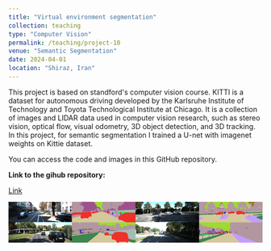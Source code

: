 ```yaml
---
title: "Virtual environment segmentation"
collection: teaching
type: "Computer Vision"
permalink: /teaching/project-10
venue: "Semantic Segmentation"
date: 2024-04-01
location: "Shiraz, Iran"
---
```


This project is based on standford's computer vision course.
KITTI is a dataset for autonomous driving developed by the Karlsruhe Institute of Technology and Toyota Technological Institute at Chicago. It is a collection of images and LIDAR data used in computer vision research, such as stereo vision, optical flow, visual odometry, 3D object detection, and 3D tracking.
In this project, for semantic segmentation I trained a U-net with imagenet weights on Kittie dataset.

You can access the code and images in this GitHub repository.

**Link to the gihub repository:**

[Link](https://github.com/PouyaSonej/Semantic-Segmentation-Kitti-U-Net.git)

![image](/images/Project10.png)
